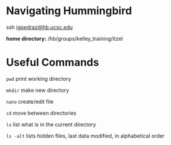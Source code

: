 # Navigating Hummingbird

ssh igpedraz@hb.ucsc.edu

**home directory:** /hb/groups/kelley_training/itzel

# Useful Commands

```pwd``` print working directory

```mkdir``` make new directory

```nano``` create/edit file

```cd``` move between directories

```ls``` list what is in the current directory

```ls -alt``` lists hidden files, last data modified, in alphabetical order
